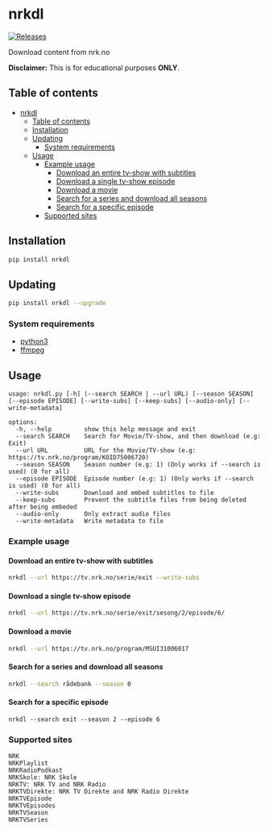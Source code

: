 # nrkdl

[![Releases](https://img.shields.io/github/v/release/jenslys/nrkdl.svg)](https://github.com/jenslys/nrkdl/releases/)

Download content from nrk.no

**Disclaimer:** This is for educational purposes **ONLY**.

## Table of contents

- [nrkdl](#nrkdl)
  - [Table of contents](#table-of-contents)
  - [Installation](#installation)
  - [Updating](#updating)
    - [System requirements](#system-requirements)
  - [Usage](#usage)
    - [Example usage](#example-usage)
      - [Download an entire tv-show with subtitles](#download-an-entire-tv-show-with-subtitles)
      - [Download a single tv-show episode](#download-a-single-tv-show-episode)
      - [Download a movie](#download-a-movie)
      - [Search for a series and download all seasons](#search-for-a-series-and-download-all-seasons)
      - [Search for a specific episode](#search-for-a-specific-episode)
    - [Supported sites](#supported-sites)


  
## Installation

```bash
pip install nrkdl
```

## Updating

```bash
pip install nrkdl --upgrade
```

### System requirements

- [python3](https://www.geeksforgeeks.org/how-to-install-python-on-windows/)
- [ffmpeg](https://www.geeksforgeeks.org/how-to-install-ffmpeg-on-windows/)

## Usage

```text
usage: nrkdl.py [-h] (--search SEARCH | --url URL) [--season SEASON] [--episode EPISODE] [--write-subs] [--keep-subs] [--audio-only] [--write-metadata]

options:
  -h, --help         show this help message and exit
  --search SEARCH    Search for Movie/TV-show, and then download (e.g: Exit)
  --url URL          URL for the Movie/TV-show (e.g: https://tv.nrk.no/program/KOID75006720)
  --season SEASON    Season number (e.g: 1) (Only works if --search is used) (0 for all)
  --episode EPISODE  Episode number (e.g: 1) (Only works if --search is used) (0 for all)
  --write-subs       Download and embed subtitles to file
  --keep-subs        Prevent the subtitle files from being deleted after being embeded
  --audio-only       Only extract audio files
  --write-metadata   Write metadata to file
```

### Example usage

#### Download an entire tv-show with subtitles

```bash
nrkdl --url https://tv.nrk.no/serie/exit --write-subs
```

#### Download a single tv-show episode

```bash
nrkdl --url https://tv.nrk.no/serie/exit/sesong/2/episode/6/
```

#### Download a movie

```bash
nrkdl --url https://tv.nrk.no/program/MSUI31006017
```

#### Search for a series and download all seasons

```bash
nrkdl --search rådebank --season 0
```

#### Search for a specific episode

```
nrkdl --search exit --season 2 --episode 6
```

### Supported sites

```text
NRK
NRKPlaylist
NRKRadioPodkast
NRKSkole: NRK Skole
NRKTV: NRK TV and NRK Radio
NRKTVDirekte: NRK TV Direkte and NRK Radio Direkte
NRKTVEpisode
NRKTVEpisodes
NRKTVSeason
NRKTVSeries
```
